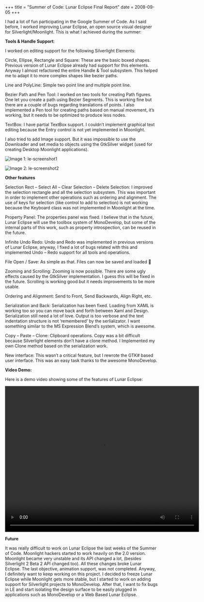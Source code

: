 +++
title = "Summer of Code: Lunar Eclipse Final Report"
date = 2008-09-05
+++

I had a lot of fun participating in the Google Summer of Code. As I said before, I worked improving Lunar Eclipse, an open source visual designer for Silverlight/Moonlight. This is what I achieved during the summer:

**Tools & Handle Support**:

I worked on editing support for the following Silverlight Elements:

Circle, Ellipse, Rectangle and Square: These are the basic boxed shapes. Previous version of Lunar Eclipse already had support for this elements. Anyway I almost refactored the entire Handle & Tool subsystem. This helped me to adapt it to more complex shapes like bezier paths.

Line and PolyLine: Simple two point line and multiple point line.

Bezier Path and Pen Tool: I worked on two tools for creating Path figures. One let you create a path using Bezier Segments. This is working fine but there are a couple of bugs regarding translations of points. I also implemented a Pen tool for creating paths based on manual movement, it’s working, but it needs to be optimized to produce less nodes.

TextBox: I have partial TextBox support. I couldn’t implement graphical text editing because the Entry control is not yet implemented in Moonlight.

I also tried to add Image support. But it was impossible to use the Downloader and set media to objects using the GtkSilver widget (used for creating Desktop Moonlight applications).

![Image 1: le-screenshot1](/images/lunar-eclipse/le-screenshot1.png)

![Image 2: le-screenshot2](/images/lunar-eclipse/le-screenshot2.png)

**Other features**

Selection Rect – Select All – Clear Selection – Delete Selection: I improved the selection rectangle and all the selection subsystem. This was important in order to implement other operations such as ordering and alignment. The use of keys for selection (like control to add to selection) is not working because the Keyboard class was not implemented in Moonlight at the time.

Property Panel: The properties panel was fixed. I believe that in the future, Lunar Eclipse will use the toolbox system of MonoDevelop, but some of the internal parts of this work, such as property introspection, can be reused in the future.

Infinite Undo Redo: Undo and Redo was implemented in previous versions of Lunar Eclipse, anyway, I fixed a lot of bugs related with this and implemented Undo – Redo support for all tools and operations.

File Open / Save: As simple as that. Files can now be saved and loaded 🙂

Zooming and Scrolling: Zooming is now possible. There are some ugly effects caused by the GtkSilver implementation. I guess this will be fixed in the future. Scrolling is working good but it needs improvements to be more usable.

Ordering and Alignment: Send to Front, Send Backwards, Align Right, etc.

Serialization and Back: Serialization has been fixed. Loading from XAML is working too so you can move back and forth between Xaml and Design. Serialization still need a lot of love. Output is too verbose and the text indentation structure is not ‘remembered’ by the serlializator. I want something similar to the MS Expression Blend’s system, which is awesome.

Copy – Paste – Clone: Clipboard operations. Copy was a bit difficult because Silverlight elements don’t have a clone method. I Implemented my own Clone method based on the serialization work.

New interface: This wasn’t a critical feature, but I rewrote the GTK# based user interface. This was an easy task thanks to the awesome MonoDevelop.

**Video Demo:**

Here is a demo video showing some of the features of Lunar Eclipse:

<video width="640" height="480" controls>
  <source src="/images/lunar-eclipse/le-video.mp4" type="video/mp4">
</video>

**Future**

It was really difficult to work on Lunar Eclipse the last weeks of the Summer of Code. Moonlight hackers started to work heavily on the 2.0 version. Moonlight became very unstable and its API changed a lot, (besides Silverlight 2 Beta 2 API changed too). All these changes broke Lunar Eclipse. The last objective, animation support, was not completed. Anyway, I definitely want to keep working on this project. I decided to freeze Lunar Eclipse while Moonlight gets more stable, but I started to work on adding support for Silverlight projects to MonoDevelop. After that, I want to fix bugs in LE and start isolating the design surface to be easily plugged in applications such as MonoDevelop or a Web Based Lunar Eclipse.
